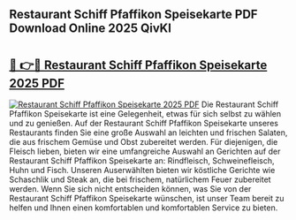 ## Restaurant Schiff Pfaffikon Speisekarte PDF Download Online 2025 QivKl

# <h2><a href="http://gcb9wq.nevu.top/?p=Restaurant+Schiff+Pfaffikon+Speisekarte">🔗 👉🔴 Restaurant Schiff Pfaffikon Speisekarte 2025 PDF</a></h2>

[![Restaurant Schiff Pfaffikon Speisekarte 2025 PDF](https://i.imgur.com/dBaPXMq.png)](http://gcb9wq.nevu.top/?p=Restaurant+Schiff+Pfaffikon+Speisekarte)
Die Restaurant Schiff Pfaffikon Speisekarte ist eine Gelegenheit, etwas für sich selbst zu wählen und zu genießen. Auf der Restaurant Schiff Pfaffikon Speisekarte unseres Restaurants finden Sie eine große Auswahl an leichten und frischen Salaten, die aus frischem Gemüse und Obst zubereitet werden. Für diejenigen, die Fleisch lieben, bieten wir eine umfangreiche Auswahl an Gerichten auf der Restaurant Schiff Pfaffikon Speisekarte an: Rindfleisch, Schweinefleisch, Huhn und Fisch. Unseren Auserwählten bieten wir köstliche Gerichte wie Schaschlik und Steak an, die bei frischem, natürlichem Feuer zubereitet werden. Wenn Sie sich nicht entscheiden können, was Sie von der Restaurant Schiff Pfaffikon Speisekarte wünschen, ist unser Team bereit zu helfen und Ihnen einen komfortablen und komfortablen Service zu bieten.
